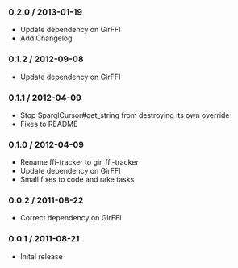 ### 0.2.0 / 2013-01-19

* Update dependency on GirFFI
* Add Changelog

### 0.1.2 / 2012-09-08

* Update dependency on GirFFI

### 0.1.1 / 2012-04-09

* Stop SparqlCursor#get_string from destroying its own override
* Fixes to README

### 0.1.0 / 2012-04-09

* Rename ffi-tracker to gir_ffi-tracker
* Update dependency on GirFFI
* Small fixes to code and rake tasks

### 0.0.2 / 2011-08-22

* Correct dependency on GirFFI

### 0.0.1 / 2011-08-21

* Inital release

